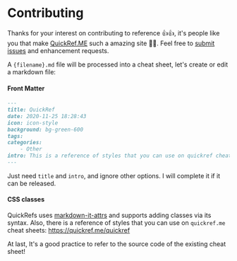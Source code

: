 # Contributing 

Thanks for your interest on contributing to reference 👍👍, it's people like you that make [QuickRef.ME](https://quickref.me) such a amazing site 🎉🎉. Feel free to [submit issues](https://github.com/Randy8080/reference/issues/new?assignee=Randy8080) and enhancement requests. 

A `{filename}.md` file will be processed into a cheat sheet, let's create or edit a markdown file:

#### Front Matter
```markdown
---
title: QuickRef
date: 2020-11-25 18:28:43
icon: icon-style
background: bg-green-600
tags:
categories:
    - Other
intro: This is a reference of styles that you can use on quickref cheatsheets!
---
```
Just need `title` and `intro`, and ignore other options. I will complete it if it can be released.

#### CSS classes
QuickRefs uses [markdown-it-attrs](https://github.com/arve0/markdown-it-attrs) and supports adding classes via its syntax. Also, there is a reference of styles that you can use on `quickref.me` cheat sheets:  https://quickref.me/quickref


At last, It's a good practice to refer to the source code of the existing cheat sheet!
